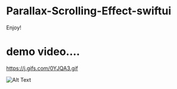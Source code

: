 # Parallax-Scrolling-Effect-swiftui


Enjoy!

#  demo video....


https://j.gifs.com/0YJQA3.gif

![Alt Text](https://j.gifs.com/0YJQA3.gif)
